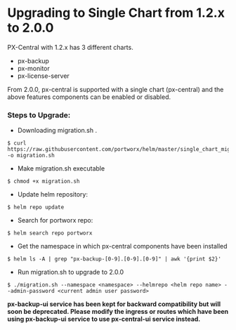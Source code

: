 # Upgrading to Single Chart from 1.2.x to 2.0.0

PX-Central with 1.2.x has 3 different charts.
   - px-backup
   - px-monitor
   - px-license-server

From 2.0.0, px-central is supported with a single chart (px-central) and the above features components can be enabled or disabled.


### Steps to Upgrade:

- Downloading migration.sh .

```console
$ curl https://raw.githubusercontent.com/portworx/helm/master/single_chart_migration/migration.sh -o migration.sh
```

- Make migration.sh executable

```console
$ chmod +x migration.sh
```

- Update helm repository:
```console
$ helm repo update
```

- Search for portworx repo:

```console
$ helm search repo portworx
```

- Get the namespace in which px-central components have been installed
```console
$ helm ls -A | grep "px-backup-[0-9].[0-9].[0-9]" | awk '{print $2}'
```

- Run migration.sh to upgrade to 2.0.0

```console
$ ./migration.sh --namespace <namespace> --helmrepo <helm repo name> --admin-password <current admin user password>
```

**px-backup-ui service has been kept for backward compatibility but will soon be deprecated. Please modify the ingress or routes which have been using px-backup-ui service to use px-central-ui service instead.**
